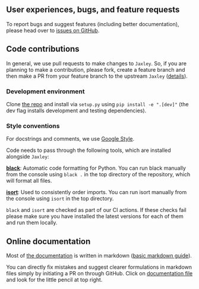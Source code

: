 ## User experiences, bugs, and feature requests

To report bugs and suggest features (including better documentation), please
head over to [issues on GitHub](https://github.com/jaxleyverse/jaxley/issues).

## Code contributions

In general, we use pull requests to make changes to `Jaxley`. So, if you are planning to
make a contribution, please fork, create a feature branch and then make a PR from
your feature branch to the upstream `Jaxley` ([details](https://docs.github.com/en/pull-requests/collaborating-with-pull-requests/proposing-changes-to-your-work-with-pull-requests/creating-a-pull-request-from-a-fork)).

### Development environment

Clone [the repo](https://github.com/jaxleyverse/jaxley) and install via `setup.py` using `pip install -e ".[dev]"` (the dev
flag installs development and testing dependencies).

### Style conventions

For docstrings and comments, we use [Google
Style](http://google.github.io/styleguide/pyguide.html#38-comments-and-docstrings).

Code needs to pass through the following tools, which are installed alongside `Jaxley`:

**[black](https://github.com/psf/black)**: Automatic code formatting for Python. You can
run black manually from the console using `black .` in the top directory of the
repository, which will format all files.

**[isort](https://github.com/timothycrosley/isort)**: Used to consistently order
imports. You can run isort manually from the console using `isort` in the top
directory.

`black` and `isort` are checked as part of our CI actions. If these
checks fail please make sure you have installed the latest versions for each of them
and run them locally.

## Online documentation

Most of [the documentation](https://jaxleyverse.github.io/jaxley/) is written in markdown ([basic
markdown guide](https://guides.github.com/features/mastering-markdown/)).

You can directly fix mistakes and suggest clearer formulations in markdown files simply
by initiating a PR on through GitHub. Click on [documentation
file](https://github.com/jaxleyverse/jaxley/tree/master/docs/docs) and look for the little pencil at top right.
